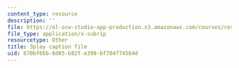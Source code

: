 ```yaml
---
content_type: resource
description: ''
file: https://ol-ocw-studio-app-production.s3.amazonaws.com/courses/res-tll-004-stem-concept-videos-fall-2013/870bf6bb8d85b82fe399bf704f74564d_FXWZr3mscUo.srt
file_type: application/x-subrip
resourcetype: Other
title: 3play caption file
uid: 870bf6bb-8d85-b82f-e399-bf704f74564d
---
```


